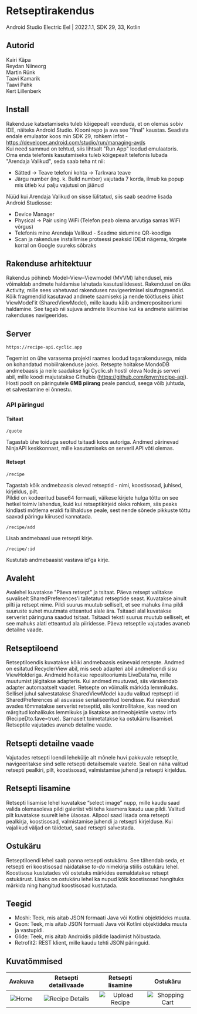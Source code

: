 # Retseptirakendus

Android Studio Electric Eel | 2022.1.1, SDK 29, 33, Kotlin

## Autorid
Kairi Käpa \
Reydan Niineorg \
Martin Rünk \
Taavi Kamarik \
Taavi Pahk \
Kert Lillenberk

## Install
Rakenduse katsetamiseks tuleb kõigepealt veenduda, et on olemas sobiv IDE, näiteks Android Studio. Klooni repo ja ava see "final" kaustas. Seadista endale emulaator koos min SDK 29, rohkem infot - https://developer.android.com/studio/run/managing-avds \
Kui need sammud on tehtud, siis lihtsalt "Run App" loodud emulaatoris. \
Oma enda telefonis kasutamiseks tuleb kõigepealt telefonis lubada "Arendaja Valikud", seda saab teha nt nii:
 * Sätted -> Teave telefoni kohta -> Tarkvara teave
 * Järgu number (ing. k. Build number) vajutada 7 korda, ilmub ka popup mis ütleb kui palju vajutusi on jäänud

Nüüd kui Arendaja Valikud on sisse lülitatud, siis saab seadme lisada Android Studiosse:
 * Device Manager
 * Physical -> Pair using WiFi (Telefon peab olema arvutiga samas WiFi võrgus)
 * Telefonis mine Arendaja Valikud - Seadme sidumine QR-koodiga
 * Scan ja rakenduse installimise protsessi peaksid IDEst nägema, tõrgete korral on Google suureks sõbraks


## Rakenduse arhitektuur

Rakendus põhineb Model–View–Viewmodel (MVVM) lahendusel, mis võimaldab andmete haldamise lahutada kasutusliidesest. Rakendusel on üks Activity, mille sees vahetuvad rakenduses navigeerimisel sisufragmendid. Kõik fragmendid kasutavad andmete saamiseks ja nende töötluseks ühist ViewModel'it (SharedViewModel), mille kaudu käib andmerepositooriumi haldamine. See tagab nii sujuva andmete liikumise kui ka andmete säilimise rakenduses navigeerides.

## Server

```
https://recipe-api.cyclic.app
```

Tegemist on ühe varasema projekti raames loodud tagarakendusega, mida on kohandatud mobiilrakenduse jaoks. Retsepte hoitakse MondoDB andmebaasis ja neile saadakse ligi Cyclic.sh hostil oleva Node.js serveri abil, mille koodi majutatakse Githubis (https://github.com/knyrr/recipe-api). \
Hosti poolt on päringutele **6MB piirang** peale pandud, seega võib juhtuda, et salvestamine ei õnnestu.

### API päringud

#### Tsitaat

```
/quote
```

Tagastab ühe toiduga seotud tsitaadi koos autoriga. Andmed pärinevad NinjaAPI keskkonnast, mille kasutamiseks on serveril API võti olemas.

#### Retsept

```
/recipe
```

Tagastab kõik andmebaasis olevad retseptid - nimi, koostisosad, juhised, kirjeldus, pilt. \
Pildid on kodeeritud base64 formaati, väikese kirjete hulga tõttu on see hetkel toimiv lahendus, kuid kui retseptikirjeid oleks rohkem, siis peaks kindlasti mõtlema eraldi failihalduse peale, sest nende sõnede pikkuste tõttu saavad päringu kiirused kannatada.

```
/recipe/add
```


Lisab andmebaasi uue retsepti kirje.

```
/recipe/:id
```

Kustutab andmebaasist vastava id'ga kirje.

## Avaleht
Avalehel kuvatakse "Päeva retsept" ja tsitaat. Päeva retsept valitakse suvaliselt SharedPreferences'i talletatud retseptide seast. Kuvatakse ainult pilti ja retsept nime. Pildi suurus muutub selliselt, et see mahuks ilma pildi suuruste suhet muutmata etteantud alale ära. Tsitaadi alal kuvatakse serverist päringuna saadud tsitaat. Tsitaadi teksti suurus muutub selliselt, et see mahuks alati etteantud ala piiridesse. Päeva retseptile vajutades avaneb detailne vaade.

## Retseptiloend

Retseptiloendis kuvatakse kõiki andmebaasis esinevaid retsepte. Andmed on esitatud RecyclerView abil, mis seob adapteri abil andmeloendi sisu ViewHolderiga. Andmeid hoitakse repositooriumis LiveData'na, mille muutumist jälgitakse adapteris. Kui andmed muutuvad, siis värskendab adapter automaatselt vaadet.
Retsepte on võimalik märkida lemmikuks. Sellisel juhul salvestatakse SharedViewModel kaudu valitud reptsepti id SharedPreferences all asuvasse serialiseeritud loendisse. Kui rakendust avades tõmmatakse serverist retseptid, siis kontrollitakse, kas need on märgitud kohalikuks lemmikuks ja lisatakse andmeobjektile vastav info (RecipeDto.fave=true). Sarnaselt toimetatakse ka ostukärru lisamisel.
Retseptile vajutades avaneb detailne vaade.

## Retsepti detailne vaade

Vajutades retsepti loendi lehekülje alt mõnele huvi pakkuvale retseptile, navigeeritakse sind selle retsepti detailsemale vaatele.
Seal on näha valitud retsepti pealkiri, pilt, koostisosad, valmistamise juhend ja retsepti kirjeldus.

## Retsepti lisamine

Retsepti lisamise lehel kuvatakse “select image” nupp, mille kaudu saad valida olemasoleva pildi galeriist või teha kaamera kaudu uue pildi. Valitud pilt kuvatakse suurelt lehe ülaosas. Allpool saad lisada oma retsepti pealkirja, koostisosad, valmistamise juhendi ja retsepti kirjelduse. Kui vajalikud väljad on täidetud, saad retsepti salvestada.

## Ostukäru

Retseptiloendi lehel saab panna retsepti ostukärru. See tähendab seda, et retsepti eri koostisosad näidatakse _to-do_ nimekirja stiilis ostukäru lehel. Koostisosa kustutades või ostetuks märkides eemaldatakse retsept ostukärust. Lisaks on ostukäru lehel ka nupud kõik koostisosad hangituks märkida ning hangitud koostisosad kustutada.


## Teegid
 * Moshi: Teek, mis aitab JSON formaati Java või Kotlini objektideks muuta.
 * Gson: Teek, mis aitab JSON formaati Java või Kotlini objektideks muuta ja vastupidi.
 * Glide: Teek, mis aitab Androidis pildide laadimist hõlbustada.
 * Retrofit2: REST klient, mille kaudu tehti JSON päringuid.

## Kuvatõmmised

|                                                     Avakuva                                                      |                                                   Retsepti detailivaade                                                    |                                                     Retsepti lisamine                                                     | Ostukäru |
|:----------------------------------------------------------------------------------------------------------------:|:--------------------------------------------------------------------------------------------------------------------------:|:-------------------------------------------------------------------------------------------------------------------------:|:---:|
| ![Home](https://github.com/klillenb/mobile-application-dev/assets/90237413/56fe8e51-6525-4b53-9af2-5206f05a2b88) | ![Recipe Details](https://github.com/klillenb/mobile-application-dev/assets/90237413/dbe5ee89-39a6-40dd-adba-3c8c33ab0197) | ![Upload Recipe](https://github.com/klillenb/mobile-application-dev/assets/90237413/1ca2b8af-af00-459e-929e-da45c6d929ff) | ![Shopping Cart](https://github.com/klillenb/mobile-application-dev/assets/95106680/e9902575-517b-4b1a-9a47-a08ef49dc2af)
